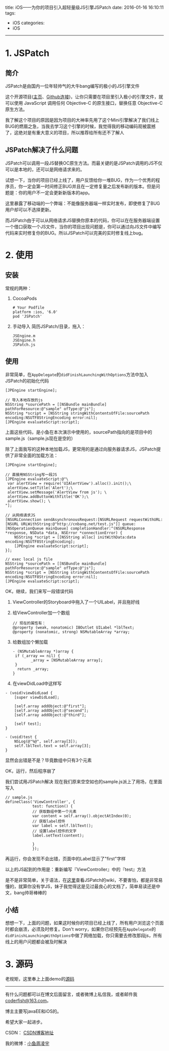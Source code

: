 title: iOS——为你的项目引入超轻量级JS引擎JSPatch
date: 2016-01-16 16:10:11
tags:
  - iOS
categories:
  - iOS
---

# 1. JSPatch
## 简介

JSPatch是由国内一位年轻帅气的大牛bang编写的极小的JS引擎文件

这个开源项目([主页](http://jspatch.com)、[Github连接](https://github.com/bang590/JSPatch))，让你只需要在项目里引入极小的引擎文件，就可以使用 JavaScript 调用任何 Objective-C 的原生接口，替换任意 Objective-C 原生方法。

我了解这个项目的原因是因为项目的大神率先用了这个Mini引擎解决了我们线上BUG的燃眉之急，当我去学习这个引擎的时候，我觉得我的移动编码观被震撼了，这绝对是有重大意义的项目，所以推荐给所有还不了解人

## JSPatch解决了什么问题

JSPatch可以调用一段JS替换OC原生方法。而最关键的是JSPatch调用的JS不仅可以是本地的，还可以是网络请求来的。

试想一下，当你的项目已经上线了，用户反馈给你一堆BUG，作为一个优秀的程序员，你一定会第一时间修正BUG并且在一定修复量之后发布新的版本。但是问题是：你的用户不一定会更新新版本的app。

这里暴露了移动端的一个弊端：不能像服务器端一样实时发布，即使修复了BUG用户却可以不选择更新。

而JSPatch由于可以从网络请求JS替换你原本的代码，你可以在在服务器端设置一个借口获取一个JS文件，当你的项目出现问题是，你可以通过向JS文件中编写代码来实时修复你的BUG。所以JSPatch可以完美的实时修复线上bug。

<!--more-->


# 2. 使用

## 安装
常规的两种：

1. CocoaPods

	```objc
	# Your Podfile
	platform :ios, '6.0'
	pod 'JSPatch'
	```
2. 手动导入
	简历JSPatch/目录，拖入：
	
	```objc
	JSEngine.m
	JSEngine.h
	JSPatch.js
	```
## 使用

非常简单，在`AppDelegate`的`didFinishLaunchingWithOptions`方法中加入JSPatch的初始化代码

```objc
[JPEngine startEngine];
    
// 导入本地存放的js
NSString *sourcePath = [[NSBundle mainBundle] pathForResource:@"sample" ofType:@"js"];
NSString *script = [NSString stringWithContentsOfFile:sourcePath encoding:NSUTF8StringEncoding error:nil];
[JPEngine evaluateScript:script];
```

上面这些代码，是小鱼在本次演示中使用的，sourcePath指向的是项目中的sample.js（sample.js现在是空的）

除了上面我写的这种本地加载JS，更常用的是通过向服务器请求JS，JSPatch提供了非常全面的加载方法：

```objc
[JPEngine startEngine];

// 直接用NSString写一段JS
[JPEngine evaluateScript:@"\
 var alertView = require('UIAlertView').alloc().init();\
 alertView.setTitle('Alert');\
 alertView.setMessage('AlertView from js'); \
 alertView.addButtonWithTitle('OK');\
 alertView.show(); \
"];

// 从网络请求JS
[NSURLConnection sendAsynchronousRequest:[NSURLRequest requestWithURL:[NSURL URLWithString:@"http://cnbang.net/test.js"]] queue:[NSOperationQueue mainQueue] completionHandler:^(NSURLResponse *response, NSData *data, NSError *connectionError) {
    NSString *script = [[NSString alloc] initWithData:data encoding:NSUTF8StringEncoding];
    [JPEngine evaluateScript:script];
}];

// exec local js file
NSString *sourcePath = [[NSBundle mainBundle] pathForResource:@"sample" ofType:@"js"];
NSString *script = [NSString stringWithContentsOfFile:sourcePath encoding:NSUTF8StringEncoding error:nil];
[JPEngine evaluateScript:script];
```

OK，继续，我们来写一段错误代码

1. ViewController的Storyboard中拖入了一个UILabel，并且拖好线
2. 给ViewController加一个数组

	```objc
	// 现在的属性有：
	@property (weak, nonatomic) IBOutlet UILabel *lblText;
	@property (nonatomic, strong) NSMutableArray *array;
	```
3. 给数组加个懒加载

	```objc
	- (NSMutableArray *)array {
   	 if (_array == nil) {
    	    _array = [NSMutableArray array];
   	 }
  	  return _array;
	}
	```
4. 在viewDidLoad中这样写

```objc
- (void)viewDidLoad {
    [super viewDidLoad];
    
    [self.array addObject:@"first"];
    [self.array addObject:@"second"];
    [self.array addObject:@"third"];
    
    [self test];
}

- (void)test {
    NSLog(@"%@", self.array[3]);
    self.lblText.text = self.array[3];
}
```

显然会出错是不是？毕竟数组中只有3个元素

OK，运行，然后程序崩了

我们尝试用JSPatch解决
现在我们原来空空如也的sample.js派上了用场，在里面写入

```objc
// sample.js
defineClass('ViewController', {
            test: function() {
            // 获取数组中第一个元素
            var content = self.array().objectAtIndex(0);
            // 获取label控件
            var label = self.lblText();
            // 设置label控件的文字
            label.setText(content);
            
            }
            });
```
再运行，你会发现不会出错，页面中的Label显示了"first"字样

以上的JS起到的作用是：重新编写『ViewController』中的『test』方法

是不是非常简单，关于语法，在[这里](https://github.com/bang590/JSPatch/wiki/基础用法)查看JSPatch的wiki，不要害怕，都是非常易懂的，就算你没有学JS，妹子我觉得这是见过最良心的文档了，简单易读还是中文，bang帅哥棒棒的


## 小结
想想一下，上面的问题，如果这时候你的项目已经上线了，所有用户浏览这个页面时都会崩溃，必须及时修复。Don't worry，如果你已经预先在`AppDelegate`的`didFinishLaunchingWithOptions`中做了网络加载，你只需要去修改那段js，所有线上的用户问题都会被及时解决


# 3. 源码
老规矩，这里奉上上面demo的[源码](http://download.csdn.net/detail/u010127917/9407227)



----

有什么问题都可以在博文后面留言，或者微博上私信我，或者邮件我<coderfish@163.com>。

博主主要写javaEE和iOS的。

希望大家一起进步。

CSDN： [CSDN博客地址](http://blog.csdn.net/u010127917)

我的微博：[小鱼周凌宇](http://weibo.com/coderfish/)


